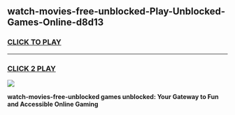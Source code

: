
## watch-movies-free-unblocked-Play-Unblocked-Games-Online-d8d13
<h3>
<a href="https://premium76.site?title=watch-movies-free-unblocked&ref=25A">CLICK TO PLAY</a></h3>
<hr>

<h3>
<a href="https://premium76.site?title=watch-movies-free-unblocked&ref=25A">CLICK 2 PLAY</a>
  
</h3>

<a href="https://premium76.site?title=watch-movies-free-unblocked&ref=25A"><img src="https://clearcache.store/games.png"></a>


**watch-movies-free-unblocked games unblocked: Your Gateway to Fun and Accessible Online Gaming**
